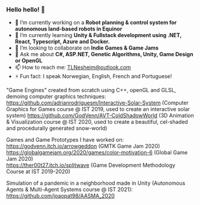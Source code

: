 ### Hello hello! 👋

<!--
**GodVenn/GodVenn** is a ✨ _special_ ✨ repository because its `README.md` (this file) appears on your GitHub profile.
-->

- 🔭 I’m currently working on a **Robot planning & control system for autonomous land-based robots in Equinor**
- 🌱 I’m currently learning **Unity & Fullstack development using .NET, React, Typescript, Azure and Docker.**
- 👯 I’m looking to collaborate on **Indie Games & Game Jams**
- 💬 Ask me about **C#, ASP.NET, Genetic Algorithms, Unity, Game Design or OpenGL**
- 📫 How to reach me: TLNesheim@outlook.com
- ⚡ Fun fact: I speak Norwegian, English, French and Portuguese!

"Game Engines" created from scratch using C++, openGL and GLSL, demoing computer graphics techniques:  
https://github.com/adrianrodriguesm/Interactive-Solar-System (Computer Graphics for Games course @ IST 2019, used to create an interactive solar system)
https://github.com/GodVenn/AVT-ColdShadowWorld (3D Animation & Visualization course @ IST 2020, used to create a beautiful, cel-shaded and procedurally generated snow-world)

Games and Game Prototypes I have worked on:  
https://godvenn.itch.io/arrowgeddon (GMTK Game Jam 2020)  
https://globalgamejam.org/2020/games/color-motivation-6 (Global Game Jam 2020)  
https://ther00t27.itch.io/splitwave (Game Development Methodology Course at IST 2019-2020)  

Simulation of a pandemic in a neighborhood made in Unity (Autonomous Agents & Multi-Agent Systems course @ IST 2021):
https://github.com/joaopat98/AASMA_2020
